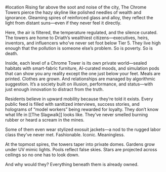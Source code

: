 #location 
Rising far above the soot and noise of the city, The Chrome Towers pierce the hazy skyline like polished needles of wealth and ignorance. Gleaming spires of reinforced glass and alloy, they reflect the light from distant suns—even if they never feel it directly.

Here, the air is filtered, the temperature regulated, and the silence curated. The towers are home to Driath’s wealthiest citizens—executives, heirs, inventors, and influencers who’ve never set foot below Tier 5. They live high enough that the pollution is someone else’s problem. So is poverty. So is death.

Inside, each level of a Chrome Tower is its own private world—sealed habitats with smart-fabric furniture, AI-curated moods, and simulation pods that can show you any reality except the one just below your feet. Meals are printed. Clothes are grown. And relationships are managed by algorithmic suggestion. It’s a society built on illusion, performance, and status—with just enough innovation to distract from the truth.

Residents believe in upward mobility because they’re told it exists. Every public feed is filled with sanitized interviews, success stories, and holograms of “model workers” being rewarded for loyalty. They don’t know what life in [[The Slagwalk]] looks like.
They’ve never smelled burning rubber or heard a scream in the mines.

Some of them even wear stylized exosuit jackets—a nod to the rugged labor class they’ve never met. Fashionable. Iconic. Meaningless.

At the topmost spires, the towers taper into private domes. Gardens grow under UV mimic lights. Pools reflect false skies. Stars are projected across ceilings so no one has to look down.

And why would they?
Everything beneath them is already owned.